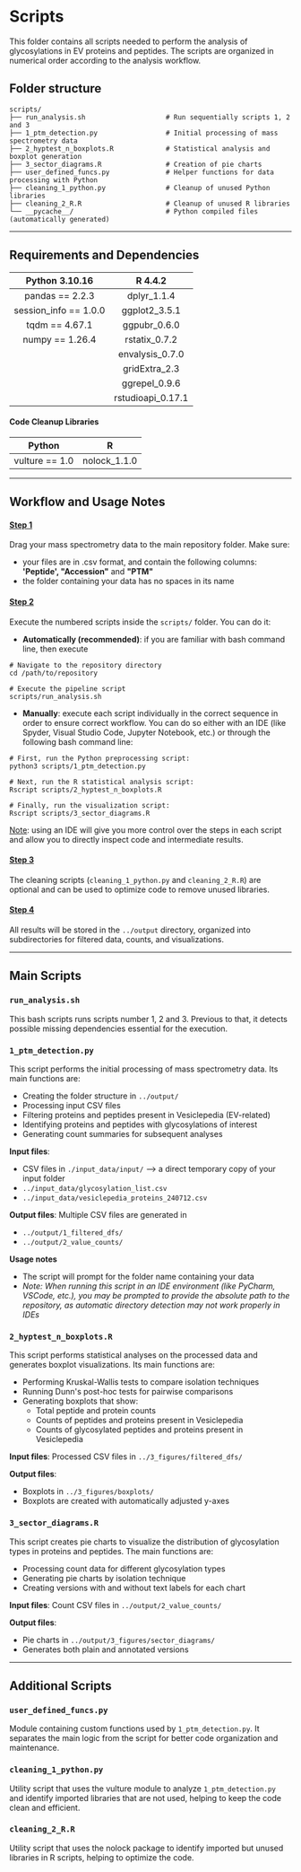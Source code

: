 # Scripts
This folder contains all scripts needed to perform the analysis of glycosylations in EV proteins and peptides. The scripts are organized in numerical order according to the analysis workflow.

## Folder structure
```{bash}
scripts/
├── run_analysis.sh                    # Run sequentially scripts 1, 2 and 3
├── 1_ptm_detection.py                 # Initial processing of mass spectrometry data
├── 2_hyptest_n_boxplots.R             # Statistical analysis and boxplot generation
├── 3_sector_diagrams.R                # Creation of pie charts
├── user_defined_funcs.py              # Helper functions for data processing with Python
├── cleaning_1_python.py               # Cleanup of unused Python libraries
├── cleaning_2_R.R                     # Cleanup of unused R libraries
└── __pycache__/                       # Python compiled files (automatically generated)
```

***
## Requirements and Dependencies

| **Python** 3.10.16 | **R** 4.4.2 |
| :----: | :----: |
| pandas == 2.2.3 | dplyr_1.1.4 |
| session_info == 1.0.0 | ggplot2_3.5.1 |
| tqdm == 4.67.1 | ggpubr_0.6.0 |
| numpy == 1.26.4 | rstatix_0.7.2 |
|  | envalysis_0.7.0 |
|  | gridExtra_2.3 |
|  | ggrepel_0.9.6 |
|  | rstudioapi_0.17.1 |

#### Code Cleanup Libraries

| **Python** | **R** |
| :----: | :----: |
| vulture == 1.0 | nolock_1.1.0 |


***
## Workflow and Usage Notes
#### <ins>Step 1</ins>
Drag your mass spectrometry data to the main repository folder. Make sure:

   - your files are in .csv format, and contain the following columns:  **'Peptide', "Accession"** and **"PTM"**
   - the folder containing your data has no spaces in its name

#### <ins>Step 2</ins>
Execute the numbered scripts inside the `scripts/` folder. You can do it:

   - **Automatically (recommended)**: if you are familiar with bash command line, then execute
```{bash}
# Navigate to the repository directory
cd /path/to/repository

# Execute the pipeline script
scripts/run_analysis.sh
```

   - **Manually**: execute each script individually in the correct sequence in order to ensure correct workflow. You can do so either with an IDE (like Spyder, Visual Studio Code, Jupyter Notebook, etc.) or through the following bash command line:
```{bash}
# First, run the Python preprocessing script:
python3 scripts/1_ptm_detection.py

# Next, run the R statistical analysis script:
Rscript scripts/2_hyptest_n_boxplots.R

# Finally, run the visualization script:
Rscript scripts/3_sector_diagrams.R
```
<ins>Note</ins>: using an IDE will give you more control over the steps in each script and allow you to directly inspect code and intermediate results.

#### <ins>Step 3</ins>
The cleaning scripts (`cleaning_1_python.py` and `cleaning_2_R.R`) are optional and can be used to optimize code to remove unused libraries.

#### <ins>Step 4</ins>
All results will be stored in the `../output` directory, organized into subdirectories for filtered data, counts, and visualizations. 


***
## Main Scripts
### `run_analysis.sh`
This bash scripts runs scripts number 1, 2 and 3. Previous to that, it detects possible missing dependencies essential for the execution.


### `1_ptm_detection.py`
This script performs the initial processing of mass spectrometry data. Its main functions are:

- Creating the folder structure in `../output/`
- Processing input CSV files
- Filtering proteins and peptides present in Vesiclepedia (EV-related)
- Identifying proteins and peptides with glycosylations of interest
- Generating count summaries for subsequent analyses

**Input files**:
- CSV files in `./input_data/input/` --> a direct temporary copy of your input folder
- `../input_data/glycosylation_list.csv`
- `../input_data/vesiclepedia_proteins_240712.csv`

**Output files**: Multiple CSV files are generated in
- `../output/1_filtered_dfs/`
- `../output/2_value_counts/`

**Usage notes**
- The script will prompt for the folder name containing your data
- *Note: When running this script in an IDE environment (like PyCharm, VSCode, etc.), you may be prompted to provide the absolute path to the repository, as automatic directory detection may not work properly in IDEs*


### `2_hyptest_n_boxplots.R`
This script performs statistical analyses on the processed data and generates boxplot visualizations. Its main functions are:

- Performing Kruskal-Wallis tests to compare isolation techniques
- Running Dunn's post-hoc tests for pairwise comparisons
- Generating boxplots that show:
  - Total peptide and protein counts
  - Counts of peptides and proteins present in Vesiclepedia
  - Counts of glycosylated peptides and proteins present in Vesiclepedia

**Input files**:
Processed CSV files in `../3_figures/filtered_dfs/`

**Output files**:
- Boxplots in `../3_figures/boxplots/`
- Boxplots are created with automatically adjusted y-axes


### `3_sector_diagrams.R`
This script creates pie charts to visualize the distribution of glycosylation types in proteins and peptides. The main functions are:

- Processing count data for different glycosylation types
- Generating pie charts by isolation technique
- Creating versions with and without text labels for each chart

**Input files**:
Count CSV files in `../output/2_value_counts/`

**Output files**:
- Pie charts in `../output/3_figures/sector_diagrams/`
- Generates both plain and annotated versions



***
## Additional Scripts
### `user_defined_funcs.py`
Module containing custom functions used by `1_ptm_detection.py`. It separates the main logic from the script for better code organization and maintenance.

### `cleaning_1_python.py`
Utility script that uses the vulture module to analyze `1_ptm_detection.py` and identify imported libraries that are not used, helping to keep the code clean and efficient.

### `cleaning_2_R.R`
Utility script that uses the nolock package to identify imported but unused libraries in R scripts, helping to optimize the code.
